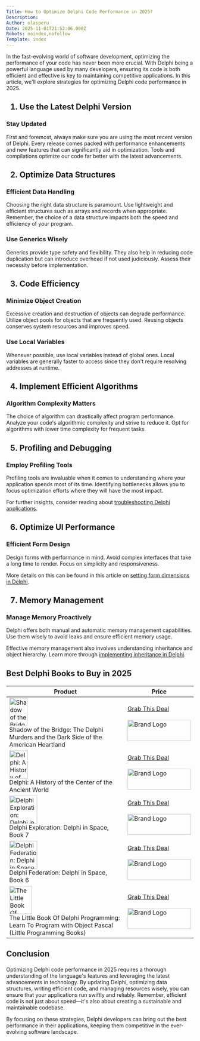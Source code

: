 ```yaml
---
Title: How to Optimize Delphi Code Performance in 2025?
Description: 
Author: olasperu
Date: 2025-11-01T21:52:06.000Z
Robots: noindex,nofollow
Template: index
---
```

<p>In the fast-evolving world of software development, optimizing the performance of your code has never been more crucial. With Delphi being a powerful language used by many developers, ensuring its code is both efficient and effective is key to maintaining competitive applications. In this article, we'll explore strategies for optimizing Delphi code performance in 2025.</p>

<h2>
  
  
  1. Use the Latest Delphi Version
</h2>

<h3>
  
  
  Stay Updated
</h3>

<p>First and foremost, always make sure you are using the most recent version of Delphi. Every release comes packed with performance enhancements and new features that can significantly aid in optimization. Tools and compilations optimize our code far better with the latest advancements.</p>

<h2>
  
  
  2. Optimize Data Structures
</h2>

<h3>
  
  
  Efficient Data Handling
</h3>

<p>Choosing the right data structure is paramount. Use lightweight and efficient structures such as arrays and records when appropriate. Remember, the choice of a data structure impacts both the speed and efficiency of your program.</p>

<h3>
  
  
  Use Generics Wisely
</h3>

<p>Generics provide type safety and flexibility. They also help in reducing code duplication but can introduce overhead if not used judiciously. Assess their necessity before implementation.</p>

<h2>
  
  
  3. Code Efficiency
</h2>

<h3>
  
  
  Minimize Object Creation
</h3>

<p>Excessive creation and destruction of objects can degrade performance. Utilize object pools for objects that are frequently used. Reusing objects conserves system resources and improves speed.</p>

<h3>
  
  
  Use Local Variables
</h3>

<p>Whenever possible, use local variables instead of global ones. Local variables are generally faster to access since they don't require resolving addresses at runtime.</p>

<h2>
  
  
  4. Implement Efficient Algorithms
</h2>

<h3>
  
  
  Algorithm Complexity Matters
</h3>

<p>The choice of algorithm can drastically affect program performance. Analyze your code's algorithmic complexity and strive to reduce it. Opt for algorithms with lower time complexity for frequent tasks.</p>

<h2>
  
  
  5. Profiling and Debugging
</h2>

<h3>
  
  
  Employ Profiling Tools
</h3>

<p>Profiling tools are invaluable when it comes to understanding where your application spends most of its time. Identifying bottlenecks allows you to focus optimization efforts where they will have the most impact.</p>

<p>For further insights, consider reading about <a href="https://infervour.com/blog/how-to-debug-a-delphi-application" rel="noopener noreferrer">troubleshooting Delphi applications</a>.</p>

<h2>
  
  
  6. Optimize UI Performance
</h2>

<h3>
  
  
  Efficient Form Design
</h3>

<p>Design forms with performance in mind. Avoid complex interfaces that take a long time to render. Focus on simplicity and responsiveness.</p>

<p>More details on this can be found in this article on <a href="https://devhubby.com/thread/how-to-set-width-and-height-of-a-form-in-delphi" rel="noopener noreferrer">setting form dimensions in Delphi</a>.</p>

<h2>
  
  
  7. Memory Management
</h2>

<h3>
  
  
  Manage Memory Proactively
</h3>

<p>Delphi offers both manual and automatic memory management capabilities. Use them wisely to avoid leaks and ensure efficient memory usage. </p>

<p>Effective memory management also involves understanding inheritance and object hierarchy. Learn more through <a href="https://aryalinux.org/blog/how-to-implement-inheritance-in-delphi" rel="noopener noreferrer">implementing inheritance in Delphi</a>.</p>

<h2>
  
  
  Best Delphi Books to Buy in 2025
</h2>

<div class="table-wrapper-paragraph"><table>
<thead>
<tr>
<th>Product</th>
<th>Price</th>
</tr>
</thead>
<tbody>
<tr>
<td>
<img src="https://media2.dev.to/dynamic/image/width=800%2Cheight=%2Cfit=scale-down%2Cgravity=auto%2Cformat=auto/https%3A%2F%2Fm.media-amazon.com%2Fimages%2FI%2F41rZMx7jTPL._SL75_.jpg" alt="Shadow of the Bridge: The Delphi Murders and the Dark Side of the American Heartland" width="49" height="75"><br>Shadow of the Bridge: The Delphi Murders and the Dark Side of the American Heartland</td>
<td>
<a href="https://www.amazon.com/dp/1639369236?tag=legendshop04-20&amp;linkCode=osi&amp;th=1&amp;psc=1&amp;language=en_US" rel="noopener noreferrer">Grab This Deal</a><br><br><a href="https://www.amazon.com/dp/1639369236?tag=legendshop04-20&amp;linkCode=osi&amp;th=1&amp;psc=1&amp;language=en_US" rel="noopener noreferrer"><img src="https://media2.dev.to/dynamic/image/width=800%2Cheight=%2Cfit=scale-down%2Cgravity=auto%2Cformat=auto/https%3A%2F%2Fcdn.flashpost.app%2Fflashpost-banner%2Fbrands%2Famazon.png" alt="Brand Logo" width="170" height="56"></a>
</td>
</tr>
<tr>
<td>
<img src="https://media2.dev.to/dynamic/image/width=800%2Cheight=%2Cfit=scale-down%2Cgravity=auto%2Cformat=auto/https%3A%2F%2Fm.media-amazon.com%2Fimages%2FI%2F51MYJ8gVWZL._SL75_.jpg" alt="Delphi: A History of the Center of the Ancient World" width="50" height="75"><br>Delphi: A History of the Center of the Ancient World</td>
<td>
<a href="https://www.amazon.com/dp/0691169845?tag=legendshop04-20&amp;linkCode=osi&amp;th=1&amp;psc=1&amp;language=en_US" rel="noopener noreferrer">Grab This Deal</a><br><br><a href="https://www.amazon.com/dp/0691169845?tag=legendshop04-20&amp;linkCode=osi&amp;th=1&amp;psc=1&amp;language=en_US" rel="noopener noreferrer"><img src="https://media2.dev.to/dynamic/image/width=800%2Cheight=%2Cfit=scale-down%2Cgravity=auto%2Cformat=auto/https%3A%2F%2Fcdn.flashpost.app%2Fflashpost-banner%2Fbrands%2Famazon.png" alt="Brand Logo" width="170" height="56"></a>
</td>
</tr>
<tr>
<td>
<img src="https://media2.dev.to/dynamic/image/width=800%2Cheight=%2Cfit=scale-down%2Cgravity=auto%2Cformat=auto/https%3A%2F%2Fm.media-amazon.com%2Fimages%2FI%2F51GwAg5HZTS._SL75_.jpg" alt="Delphi Exploration: Delphi in Space, Book 7" width="75" height="75"><br>Delphi Exploration: Delphi in Space, Book 7</td>
<td>
<a href="https://www.amazon.com/dp/B092Y741K1?tag=legendshop04-20&amp;linkCode=osi&amp;th=1&amp;psc=1&amp;language=en_US" rel="noopener noreferrer">Grab This Deal</a><br><br><a href="https://www.amazon.com/dp/B092Y741K1?tag=legendshop04-20&amp;linkCode=osi&amp;th=1&amp;psc=1&amp;language=en_US" rel="noopener noreferrer"><img src="https://media2.dev.to/dynamic/image/width=800%2Cheight=%2Cfit=scale-down%2Cgravity=auto%2Cformat=auto/https%3A%2F%2Fcdn.flashpost.app%2Fflashpost-banner%2Fbrands%2Famazon.png" alt="Brand Logo" width="170" height="56"></a>
</td>
</tr>
<tr>
<td>
<img src="https://media2.dev.to/dynamic/image/width=800%2Cheight=%2Cfit=scale-down%2Cgravity=auto%2Cformat=auto/https%3A%2F%2Fm.media-amazon.com%2Fimages%2FI%2F51glS-AeJjL._SL75_.jpg" alt="Delphi Federation: Delphi in Space, Book 6" width="75" height="75"><br>Delphi Federation: Delphi in Space, Book 6</td>
<td>
<a href="https://www.amazon.com/dp/B08WRLQNQW?tag=legendshop04-20&amp;linkCode=osi&amp;th=1&amp;psc=1&amp;language=en_US" rel="noopener noreferrer">Grab This Deal</a><br><br><a href="https://www.amazon.com/dp/B08WRLQNQW?tag=legendshop04-20&amp;linkCode=osi&amp;th=1&amp;psc=1&amp;language=en_US" rel="noopener noreferrer"><img src="https://media2.dev.to/dynamic/image/width=800%2Cheight=%2Cfit=scale-down%2Cgravity=auto%2Cformat=auto/https%3A%2F%2Fcdn.flashpost.app%2Fflashpost-banner%2Fbrands%2Famazon.png" alt="Brand Logo" width="170" height="56"></a>
</td>
</tr>
<tr>
<td>
<img src="https://media2.dev.to/dynamic/image/width=800%2Cheight=%2Cfit=scale-down%2Cgravity=auto%2Cformat=auto/https%3A%2F%2Fm.media-amazon.com%2Fimages%2FI%2F51jUl2TZe4L._SL75_.jpg" alt="The Little Book Of Delphi Programming: Learn To Program with Object Pascal (Little Programming Books)" width="61" height="75"><br>The Little Book Of Delphi Programming: Learn To Program with Object Pascal (Little Programming Books)</td>
<td>
<a href="https://www.amazon.com/dp/1913132099?tag=legendshop04-20&amp;linkCode=osi&amp;th=1&amp;psc=1&amp;language=en_US" rel="noopener noreferrer">Grab This Deal</a><br><br><a href="https://www.amazon.com/dp/1913132099?tag=legendshop04-20&amp;linkCode=osi&amp;th=1&amp;psc=1&amp;language=en_US" rel="noopener noreferrer"><img src="https://media2.dev.to/dynamic/image/width=800%2Cheight=%2Cfit=scale-down%2Cgravity=auto%2Cformat=auto/https%3A%2F%2Fcdn.flashpost.app%2Fflashpost-banner%2Fbrands%2Famazon.png" alt="Brand Logo" width="170" height="56"></a>
</td>
</tr>
</tbody>
</table></div>

<h2>
  
  
  Conclusion
</h2>

<p>Optimizing Delphi code performance in 2025 requires a thorough understanding of the language's features and leveraging the latest advancements in technology. By updating Delphi, optimizing data structures, writing efficient code, and managing resources wisely, you can ensure that your applications run swiftly and reliably. Remember, efficient code is not just about speed—it's also about creating a sustainable and maintainable codebase.</p>




<p>By focusing on these strategies, Delphi developers can bring out the best performance in their applications, keeping them competitive in the ever-evolving software landscape.</p>


